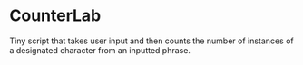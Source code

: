 # CounterLab
Tiny script that takes user input and then counts the number of instances of a designated character from an inputted phrase.
